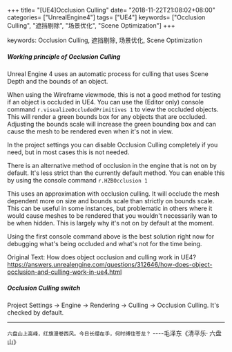 +++
title= "[UE4]Occlusion Culling"
date= "2018-11-22T21:08:02+08:00"
categories= ["UnrealEngine4"]
tags= ["UE4"]
keywords= ["Occlusion Culling", "遮挡剔除", "场景优化", "Scene Optimization"]
+++

keywords: Occlusion Culling, 遮挡剔除, 场景优化, Scene Optimization

##### Working principle of Occlusion Culling

Unreal Engine 4 uses an automatic process for culling that uses Scene Depth and the bounds of an object.

When using the Wireframe viewmode, this is not a good method for testing if an object is occluded in UE4. You can use the (Editor only) console command `r.visualizeOccludedPrimitives 1` to view the occluded objects. This will render a green bounds box for any objects that are occluded. Adjusting the bounds scale will increase the green bounding box and can cause the mesh to be rendered even when it's not in view.

In the project settings you can disable Occlusion Culling completely if you need, but in most cases this is not needed.

There is an alternative method of occlusion in the engine that is not on by default. It's less strict than the currently default method. You can enable this by using the console command `r.HZBOcclusion 1`

This uses an approximation with occlusion culling. It will occlude the mesh dependent more on size and bounds scale than strictly on bounds scale. This can be useful in some instances, but problematic in others where it would cause meshes to be rendered that you wouldn't necessarily wan to be when hidden. This is largely why it's not on by default at the moment.

Using the first console command above is the best solution right now for debugging what's being occluded and what's not for the time being.

Original Text: How does object occlusion and culling work in UE4?  
https://answers.unrealengine.com/questions/312646/how-does-object-occlusion-and-culling-work-in-ue4.html

##### Occlusion Culling switch

Project Settings -> Engine -> Rendering -> Culling -> Occlusion Culling. It's checked by default.


***
`六盘山上高峰，红旗漫卷西风。今日长缨在手，何时缚住苍龙？` ----毛泽东《清平乐· 六盘山》
